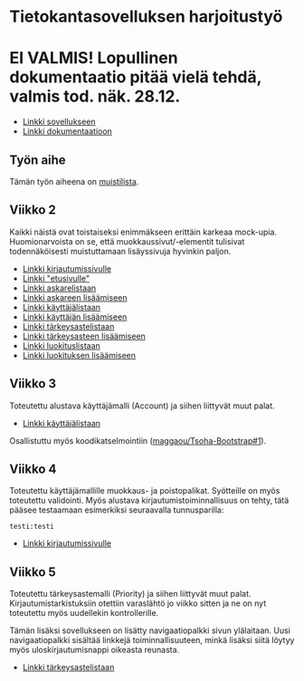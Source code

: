 # Tietokantasovelluksen harjoitustyö

# EI VALMIS! Lopullinen dokumentaatio pitää vielä tehdä, valmis tod. näk. 28.12.

* [Linkki sovellukseen](https://melker.users.cs.helsinki.fi/uni-tsoha/)
* [Linkki dokumentaatioon](https://github.com/meklu/uni-tsoha/blob/master/doc/dokumentaatio.pdf)

## Työn aihe

Tämän työn aiheena on [muistilista](http://advancedkittenry.github.io/suunnittelu_ja_tyoymparisto/aiheet/Muistilista.html).

## Viikko 2

Kaikki näistä ovat toistaiseksi enimmäkseen erittäin karkeaa mock-upia.
Huomionarvoista on se, että muokkaussivut/-elementit tulisivat todennäköisesti
muistuttamaan lisäyssivuja hyvinkin paljon.

* [Linkki kirjautumissivulle](https://melker.users.cs.helsinki.fi/uni-tsoha/mock/login)
* [Linkki "etusivulle"](https://melker.users.cs.helsinki.fi/uni-tsoha/mock/dash)
* [Linkki askarelistaan](https://melker.users.cs.helsinki.fi/uni-tsoha/mock/tasks)
* [Linkki askareen lisäämiseen](https://melker.users.cs.helsinki.fi/uni-tsoha/mock/tasks/add)
* [Linkki käyttäjälistaan](https://melker.users.cs.helsinki.fi/uni-tsoha/mock/users)
* [Linkki käyttäjän lisäämiseen](https://melker.users.cs.helsinki.fi/uni-tsoha/mock/users/add)
* [Linkki tärkeysastelistaan](https://melker.users.cs.helsinki.fi/uni-tsoha/mock/priorities)
* [Linkki tärkeysasteen lisäämiseen](https://melker.users.cs.helsinki.fi/uni-tsoha/mock/priorities/add)
* [Linkki luokituslistaan](https://melker.users.cs.helsinki.fi/uni-tsoha/mock/categories)
* [Linkki luokituksen lisäämiseen](https://melker.users.cs.helsinki.fi/uni-tsoha/mock/categories/add)

## Viikko 3

Toteutettu alustava käyttäjämalli (Account) ja siihen liittyvät muut palat.

* [Linkki käyttäjälistaan](https://melker.users.cs.helsinki.fi/uni-tsoha/accounts)

Osallistuttu myös koodikatselmointiin ([maggaou/Tsoha-Bootstrap#1](https://github.com/maggaou/Tsoha-Bootstrap/issues/1)).

## Viikko 4

Toteutettu käyttäjämallille muokkaus- ja poistopalikat. Syötteille on myös
toteutettu validointi. Myös alustava kirjautumistoiminnallisuus on tehty,
tätä pääsee testaamaan esimerkiksi seuraavalla tunnusparilla:

    testi:testi

* [Linkki kirjautumissivulle](https://melker.users.cs.helsinki.fi/uni-tsoha/login)

## Viikko 5

Toteutettu tärkeysastemalli (Priority) ja siihen liittyvät muut palat.
Kirjautumistarkistuksiin otettiin varaslähtö jo viikko sitten ja ne on
nyt toteutettu myös uudellekin kontrollerille.

Tämän lisäksi sovellukseen on lisätty navigaatiopalkki sivun ylälaitaan. Uusi
navigaatiopalkki sisältää linkkejä toiminnallisuuteen, minkä lisäksi siitä
löytyy myös uloskirjautumisnappi oikeasta reunasta.

* [Linkki tärkeysastelistaan](https://melker.users.cs.helsinki.fi/uni-tsoha/priorities)
